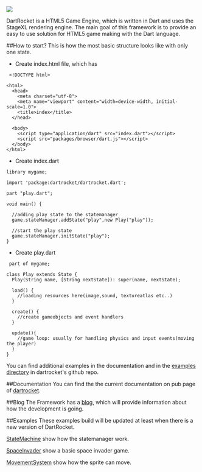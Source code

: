 <a rel="nofollow"><img src="http://www.logomaker.com/logo-images/ef441a3196b57d73.gif"/></a>

DartRocket is a HTML5 Game Engine, which is written in Dart and uses the StageXL rendering engine.
The main goal of this framework is to provide an easy to use solution for HTML5 game making with the Dart language.

##How to start?
This is how the most basic structure looks like with only one state.

 * Create index.html file, which has 
```
 <!DOCTYPE html>

<html>
  <head>
    <meta charset="utf-8">
    <meta name="viewport" content="width=device-width, initial-scale=1.0">
    <title>index</title>
  </head>
 
  <body>   
    <script type="application/dart" src="index.dart"></script>
    <script src="packages/browser/dart.js"></script>
  </body>
</html>
```
 * Create index.dart
```
library mygame;

import 'package:dartrocket/dartrocket.dart';

part "play.dart";

void main() {
  
  //adding play state to the statemanager
  game.stateManager.addState("play",new Play("play"));
  
  //start the play state
  game.stateManager.initState("play");
}
```
 * Create play.dart
 
```
 part of mygame;

class Play extends State {
  Play(String name, [String nextState]): super(name, nextState);

  load() {
    //loading resources here(image,sound, textureatlas etc..)
  }
  
  create() {
    //create gameobjects and event handlers    
  }
  
  update(){
    //game loop: usually for handling physics and input events(moving the player)
  }
}
```

You can find additional examples in the documentation and in the [examples directory](https://github.com/StrykerKKD/dartrocket/tree/master/example) in dartrocket's github repo.

##Documentation
You can find the the current documentation on pub page of [dartrocket](http://pub.dartlang.org/packages/dartrocket).

##Blog
The Framework has a [blog](http://dartrocket.blogspot.hu), which will provide information about how the development is going.

##Examples
These examples build will be updated at least when there is a new version of DartRocket.
 
 [StateMachine](http://strykerkkd.github.io/js/projects/build/example/statemachine/index.html) show how the statemanager work.
 
 [SpaceInvader](http://strykerkkd.github.io/js/projects/build/example/spaceinvader/index.html) show a basic space invader game.
 
 [MovementSystem](http://strykerkkd.github.io/js/projects/build/example/movementsystem/index.html) show how the sprite can move.
